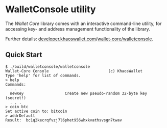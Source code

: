 # WalletConsole utility

The *Wallet Core* library comes with an interactive command-line utility, for accessing key- and address management functionality of the library. 

Further details: [developer.khaoswallet.com](https://developer.khaoswallet.com)/[wallet-core/walletconsole](https://developer.khaoswallet.com/wallet-core/walletconsole).

## Quick Start

    $ ./build/walletconsole/walletconsole 
    Wallet-Core Console                          (c) KhaosWallet
    Type 'help' for list of commands.
    > help
    Commands:
      . . .
      newKey                  Create new pseudo-random 32-byte key (secret!)
      . . .
    > coin btc
    Set active coin to: bitcoin
    > addrDefault
    Result:  bc1q2kecrqfvzj7l6phet956whxkvathsvsgn7twav
